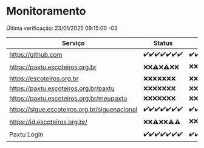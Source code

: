# Monitoramento

Última verificação: 23/01/2025 09:15:00 -03

|Serviço|Status|Últimas 24h|
|---|---|---|
|https://github.com|<span title="2025-01-16: OK=23">✔️</span><span title="2025-01-17: OK=23">✔️</span><span title="2025-01-18: OK=23">✔️</span><span title="2025-01-19: OK=23">✔️</span><span title="2025-01-20: OK=23">✔️</span><span title="2025-01-21: OK=23">✔️</span><span title="2025-01-22: OK=11">✔️</span>|<span title="22/01/2025 09:15:00 -03 : 200">✔️</span><span title="22/01/2025 10:15:00 -03 : 200">✔️</span><span title="22/01/2025 11:08:00 -03 : 200">✔️</span><span title="22/01/2025 12:08:00 -03 : 200">✔️</span><span title="22/01/2025 13:10:00 -03 : 200">✔️</span><span title="22/01/2025 14:07:00 -03 : 200">✔️</span><span title="22/01/2025 15:11:00 -03 : 200">✔️</span><span title="22/01/2025 16:06:00 -03 : 200">✔️</span><span title="22/01/2025 17:09:00 -03 : 200">✔️</span><span title="22/01/2025 18:06:00 -03 : 200">✔️</span><span title="22/01/2025 19:07:00 -03 : 200">✔️</span><span title="22/01/2025 20:07:00 -03 : 200">✔️</span><span title="22/01/2025 21:39:00 -03 : 200">✔️</span><span title="22/01/2025 23:07:00 -03 : 200">✔️</span><span title="23/01/2025 00:10:00 -03 : 200">✔️</span><span title="23/01/2025 01:10:00 -03 : 200">✔️</span><span title="23/01/2025 02:08:00 -03 : 200">✔️</span><span title="23/01/2025 03:11:00 -03 : 200">✔️</span><span title="23/01/2025 04:08:00 -03 : 200">✔️</span><span title="23/01/2025 05:11:00 -03 : 200">✔️</span><span title="23/01/2025 06:08:00 -03 : 200">✔️</span><span title="23/01/2025 07:08:00 -03 : 200">✔️</span><span title="23/01/2025 08:07:00 -03 : 200">✔️</span><span title="23/01/2025 09:15:00 -03 : 200">✔️</span>|
|https://paxtu.escoteiros.org.br|<span title="2025-01-16: Falhas=23">❌</span><span title="2025-01-17: Falhas=23">❌</span><span title="2025-01-18: OK=1, Falhas=22">⚠️</span><span title="2025-01-19: Falhas=23">❌</span><span title="2025-01-20: OK=1, Falhas=22">⚠️</span><span title="2025-01-21: Falhas=23">❌</span><span title="2025-01-22: Falhas=11">❌</span>|<span title="22/01/2025 09:15:00 -03 : 403">❌</span><span title="22/01/2025 10:15:00 -03 : 403">❌</span><span title="22/01/2025 11:08:00 -03 : 403">❌</span><span title="22/01/2025 12:08:00 -03 : 200">✔️</span><span title="22/01/2025 13:10:00 -03 : 403">❌</span><span title="22/01/2025 14:07:00 -03 : 403">❌</span><span title="22/01/2025 15:11:00 -03 : 403">❌</span><span title="22/01/2025 16:06:00 -03 : 403">❌</span><span title="22/01/2025 17:09:00 -03 : 403">❌</span><span title="22/01/2025 18:06:00 -03 : 403">❌</span><span title="22/01/2025 19:07:00 -03 : 403">❌</span><span title="22/01/2025 20:07:00 -03 : 403">❌</span><span title="22/01/2025 21:39:00 -03 : 403">❌</span><span title="22/01/2025 23:07:00 -03 : 403">❌</span><span title="23/01/2025 00:10:00 -03 : 403">❌</span><span title="23/01/2025 01:10:00 -03 : 403">❌</span><span title="23/01/2025 02:08:00 -03 : 403">❌</span><span title="23/01/2025 03:11:00 -03 : 403">❌</span><span title="23/01/2025 04:08:00 -03 : 403">❌</span><span title="23/01/2025 05:11:00 -03 : 403">❌</span><span title="23/01/2025 06:08:00 -03 : 403">❌</span><span title="23/01/2025 07:08:00 -03 : 403">❌</span><span title="23/01/2025 08:07:00 -03 : 403">❌</span><span title="23/01/2025 09:15:00 -03 : 403">❌</span>|
|https://escoteiros.org.br|<span title="2025-01-16: Falhas=23">❌</span><span title="2025-01-17: Falhas=23">❌</span><span title="2025-01-18: Falhas=23">❌</span><span title="2025-01-19: Falhas=23">❌</span><span title="2025-01-20: Falhas=23">❌</span><span title="2025-01-21: Falhas=23">❌</span><span title="2025-01-22: Falhas=11">❌</span>|<span title="22/01/2025 09:15:00 -03 : 403">❌</span><span title="22/01/2025 10:15:00 -03 : 403">❌</span><span title="22/01/2025 11:08:00 -03 : 403">❌</span><span title="22/01/2025 12:08:00 -03 : 403">❌</span><span title="22/01/2025 13:10:00 -03 : 403">❌</span><span title="22/01/2025 14:07:00 -03 : 403">❌</span><span title="22/01/2025 15:11:00 -03 : 403">❌</span><span title="22/01/2025 16:06:00 -03 : 403">❌</span><span title="22/01/2025 17:09:00 -03 : 403">❌</span><span title="22/01/2025 18:06:00 -03 : 403">❌</span><span title="22/01/2025 19:07:00 -03 : 403">❌</span><span title="22/01/2025 20:07:00 -03 : 403">❌</span><span title="22/01/2025 21:39:00 -03 : 403">❌</span><span title="22/01/2025 23:07:00 -03 : 403">❌</span><span title="23/01/2025 00:10:00 -03 : 403">❌</span><span title="23/01/2025 01:10:00 -03 : 403">❌</span><span title="23/01/2025 02:08:00 -03 : 403">❌</span><span title="23/01/2025 03:11:00 -03 : 403">❌</span><span title="23/01/2025 04:08:00 -03 : 403">❌</span><span title="23/01/2025 05:11:00 -03 : 403">❌</span><span title="23/01/2025 06:08:00 -03 : 403">❌</span><span title="23/01/2025 07:08:00 -03 : 403">❌</span><span title="23/01/2025 08:07:00 -03 : 403">❌</span><span title="23/01/2025 09:15:00 -03 : 403">❌</span>|
|https://paxtu.escoteiros.org.br/paxtu|<span title="2025-01-16: Falhas=23">❌</span><span title="2025-01-17: Falhas=23">❌</span><span title="2025-01-18: Falhas=23">❌</span><span title="2025-01-19: Falhas=23">❌</span><span title="2025-01-20: Falhas=23">❌</span><span title="2025-01-21: Falhas=23">❌</span><span title="2025-01-22: Falhas=11">❌</span>|<span title="22/01/2025 09:15:00 -03 : 403">❌</span><span title="22/01/2025 10:15:00 -03 : 403">❌</span><span title="22/01/2025 11:08:00 -03 : 403">❌</span><span title="22/01/2025 12:08:00 -03 : 403">❌</span><span title="22/01/2025 13:10:00 -03 : 403">❌</span><span title="22/01/2025 14:07:00 -03 : 403">❌</span><span title="22/01/2025 15:11:00 -03 : 403">❌</span><span title="22/01/2025 16:06:00 -03 : 403">❌</span><span title="22/01/2025 17:09:00 -03 : 403">❌</span><span title="22/01/2025 18:06:00 -03 : 403">❌</span><span title="22/01/2025 19:07:00 -03 : 403">❌</span><span title="22/01/2025 20:07:00 -03 : 403">❌</span><span title="22/01/2025 21:39:00 -03 : 403">❌</span><span title="22/01/2025 23:07:00 -03 : 403">❌</span><span title="23/01/2025 00:10:00 -03 : 403">❌</span><span title="23/01/2025 01:10:00 -03 : 403">❌</span><span title="23/01/2025 02:08:00 -03 : 403">❌</span><span title="23/01/2025 03:11:00 -03 : 403">❌</span><span title="23/01/2025 04:08:00 -03 : 403">❌</span><span title="23/01/2025 05:11:00 -03 : 403">❌</span><span title="23/01/2025 06:08:00 -03 : 403">❌</span><span title="23/01/2025 07:08:00 -03 : 403">❌</span><span title="23/01/2025 08:07:00 -03 : 403">❌</span><span title="23/01/2025 09:15:00 -03 : 403">❌</span>|
|https://paxtu.escoteiros.org.br/meupaxtu|<span title="2025-01-16: Falhas=23">❌</span><span title="2025-01-17: Falhas=23">❌</span><span title="2025-01-18: Falhas=23">❌</span><span title="2025-01-19: Falhas=23">❌</span><span title="2025-01-20: Falhas=23">❌</span><span title="2025-01-21: Falhas=23">❌</span><span title="2025-01-22: Falhas=11">❌</span>|<span title="22/01/2025 09:15:00 -03 : 403">❌</span><span title="22/01/2025 10:15:00 -03 : 403">❌</span><span title="22/01/2025 11:08:00 -03 : 403">❌</span><span title="22/01/2025 12:08:00 -03 : 403">❌</span><span title="22/01/2025 13:10:00 -03 : 403">❌</span><span title="22/01/2025 14:07:00 -03 : 403">❌</span><span title="22/01/2025 15:11:00 -03 : 403">❌</span><span title="22/01/2025 16:06:00 -03 : 403">❌</span><span title="22/01/2025 17:09:00 -03 : 403">❌</span><span title="22/01/2025 18:06:00 -03 : 403">❌</span><span title="22/01/2025 19:07:00 -03 : 403">❌</span><span title="22/01/2025 20:07:00 -03 : 403">❌</span><span title="22/01/2025 21:39:00 -03 : 403">❌</span><span title="22/01/2025 23:07:00 -03 : 403">❌</span><span title="23/01/2025 00:10:00 -03 : 403">❌</span><span title="23/01/2025 01:10:00 -03 : 403">❌</span><span title="23/01/2025 02:08:00 -03 : 403">❌</span><span title="23/01/2025 03:11:00 -03 : 403">❌</span><span title="23/01/2025 04:08:00 -03 : 403">❌</span><span title="23/01/2025 05:11:00 -03 : 403">❌</span><span title="23/01/2025 06:08:00 -03 : 403">❌</span><span title="23/01/2025 07:08:00 -03 : 403">❌</span><span title="23/01/2025 08:07:00 -03 : 403">❌</span><span title="23/01/2025 09:15:00 -03 : 403">❌</span>|
|https://sigue.escoteiros.org.br/siguenacional|<span title="2025-01-16: OK=23">✔️</span><span title="2025-01-17: OK=23">✔️</span><span title="2025-01-18: OK=23">✔️</span><span title="2025-01-19: OK=23">✔️</span><span title="2025-01-20: OK=23">✔️</span><span title="2025-01-21: OK=23">✔️</span><span title="2025-01-22: OK=11">✔️</span>|<span title="22/01/2025 09:15:00 -03 : 200">✔️</span><span title="22/01/2025 10:15:00 -03 : 200">✔️</span><span title="22/01/2025 11:08:00 -03 : 200">✔️</span><span title="22/01/2025 12:08:00 -03 : 200">✔️</span><span title="22/01/2025 13:10:00 -03 : 200">✔️</span><span title="22/01/2025 14:07:00 -03 : 200">✔️</span><span title="22/01/2025 15:11:00 -03 : 200">✔️</span><span title="22/01/2025 16:06:00 -03 : 200">✔️</span><span title="22/01/2025 17:09:00 -03 : 200">✔️</span><span title="22/01/2025 18:06:00 -03 : 200">✔️</span><span title="22/01/2025 19:07:00 -03 : 200">✔️</span><span title="22/01/2025 20:07:00 -03 : 200">✔️</span><span title="22/01/2025 21:39:00 -03 : 200">✔️</span><span title="22/01/2025 23:07:00 -03 : 200">✔️</span><span title="23/01/2025 00:10:00 -03 : 200">✔️</span><span title="23/01/2025 01:10:00 -03 : 200">✔️</span><span title="23/01/2025 02:08:00 -03 : 200">✔️</span><span title="23/01/2025 03:11:00 -03 : 200">✔️</span><span title="23/01/2025 04:08:00 -03 : 200">✔️</span><span title="23/01/2025 05:11:00 -03 : 200">✔️</span><span title="23/01/2025 06:08:00 -03 : 200">✔️</span><span title="23/01/2025 07:08:00 -03 : 200">✔️</span><span title="23/01/2025 08:07:00 -03 : 200">✔️</span><span title="23/01/2025 09:15:00 -03 : 200">✔️</span>|
|https://id.escoteiros.org.br/|<span title="2025-01-16: Falhas=23">❌</span><span title="2025-01-17: Falhas=23">❌</span><span title="2025-01-18: OK=1, Falhas=22">⚠️</span><span title="2025-01-19: Falhas=23">❌</span><span title="2025-01-20: Falhas=23">❌</span><span title="2025-01-21: OK=1, Falhas=22">⚠️</span><span title="2025-01-22: OK=1, Falhas=10">⚠️</span>|<span title="22/01/2025 09:15:00 -03 : 403">❌</span><span title="22/01/2025 10:15:00 -03 : 403">❌</span><span title="22/01/2025 11:08:00 -03 : 403">❌</span><span title="22/01/2025 12:08:00 -03 : 200">✔️</span><span title="22/01/2025 13:10:00 -03 : 403">❌</span><span title="22/01/2025 14:07:00 -03 : 403">❌</span><span title="22/01/2025 15:11:00 -03 : 403">❌</span><span title="22/01/2025 16:06:00 -03 : 403">❌</span><span title="22/01/2025 17:09:00 -03 : 403">❌</span><span title="22/01/2025 18:06:00 -03 : 403">❌</span><span title="22/01/2025 19:07:00 -03 : 403">❌</span><span title="22/01/2025 20:07:00 -03 : 403">❌</span><span title="22/01/2025 21:39:00 -03 : 403">❌</span><span title="22/01/2025 23:07:00 -03 : 403">❌</span><span title="23/01/2025 00:10:00 -03 : 403">❌</span><span title="23/01/2025 01:10:00 -03 : 403">❌</span><span title="23/01/2025 02:08:00 -03 : 403">❌</span><span title="23/01/2025 03:11:00 -03 : 403">❌</span><span title="23/01/2025 04:08:00 -03 : 403">❌</span><span title="23/01/2025 05:11:00 -03 : 403">❌</span><span title="23/01/2025 06:08:00 -03 : 403">❌</span><span title="23/01/2025 07:08:00 -03 : 403">❌</span><span title="23/01/2025 08:07:00 -03 : 403">❌</span><span title="23/01/2025 09:15:00 -03 : 403">❌</span>|
|Paxtu Login|<span title="2025-01-16: OK=23">✔️</span><span title="2025-01-17: OK=23">✔️</span><span title="2025-01-18: OK=23">✔️</span><span title="2025-01-19: OK=23">✔️</span><span title="2025-01-20: OK=23">✔️</span><span title="2025-01-21: OK=23">✔️</span><span title="2025-01-22: OK=11">✔️</span>|<span title="22/01/2025 09:15:00 -03 : 200">✔️</span><span title="22/01/2025 10:15:00 -03 : 200">✔️</span><span title="22/01/2025 11:08:00 -03 : 200">✔️</span><span title="22/01/2025 12:08:00 -03 : 200">✔️</span><span title="22/01/2025 13:10:00 -03 : 200">✔️</span><span title="22/01/2025 14:07:00 -03 : 200">✔️</span><span title="22/01/2025 15:11:00 -03 : 200">✔️</span><span title="22/01/2025 16:06:00 -03 : 200">✔️</span><span title="22/01/2025 17:09:00 -03 : 200">✔️</span><span title="22/01/2025 18:06:00 -03 : 200">✔️</span><span title="22/01/2025 19:07:00 -03 : 200">✔️</span><span title="22/01/2025 20:07:00 -03 : 200">✔️</span><span title="22/01/2025 21:39:00 -03 : 200">✔️</span><span title="22/01/2025 23:07:00 -03 : 200">✔️</span><span title="23/01/2025 00:10:00 -03 : 200">✔️</span><span title="23/01/2025 01:10:00 -03 : 200">✔️</span><span title="23/01/2025 02:08:00 -03 : 200">✔️</span><span title="23/01/2025 03:11:00 -03 : 200">✔️</span><span title="23/01/2025 04:08:00 -03 : 200">✔️</span><span title="23/01/2025 05:11:00 -03 : 200">✔️</span><span title="23/01/2025 06:08:00 -03 : 200">✔️</span><span title="23/01/2025 07:08:00 -03 : 200">✔️</span><span title="23/01/2025 08:07:00 -03 : 200">✔️</span><span title="23/01/2025 09:15:00 -03 : 200">✔️</span>|
